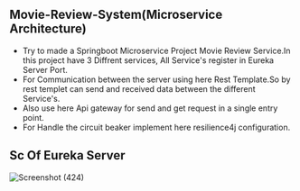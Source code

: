 ## Movie-Review-System(Microservice Architecture)
* Try to made a Springboot Microservice Project Movie Review Service.In this project have 3 Diffrent services,
  All Service's register in Eureka Server Port.
* For Communication between the server using here Rest Template.So by rest templet can send and received data between
  the different Service's.
* Also use here Api gateway for send and get request in a single entry point.
* For Handle the circuit beaker implement here resilience4j configuration.

## Sc Of Eureka Server
![Screenshot (424)](https://github.com/avis97/Movie_review_App-MicroService-/assets/106426358/0eb8801e-40dc-45ea-966f-f95b9967b31c)
